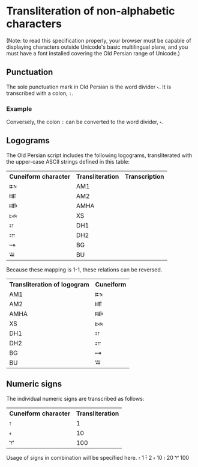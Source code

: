 
# Transliteration of non-alphabetic characters #


(Note: to read this specification properly, your browser must be capable of displaying characters outside Unicode's basic multilingual plane, and you must have a font installed covering the Old Persian range of Unicode.)


## Punctuation ##


The sole punctuation mark in Old Persian is the word divider <code concordion:set="#worddiv">𐏐</code>.  It is transcribed with a colon,
<code concordion:assertEquals="getPunctXlit(#worddiv)">:</code>.


<div class="example">
  <h3>Example</h3>
  <p>Conversely, the colon <code concordion:set="#colon">:</code> can be converted to the word divider,
  <code concordion:assertEquals="cuneiformPunct(#colon)">𐏐</code>.
  </p>
</div>


## Logograms ##


The Old Persian script includes the following logograms, transliterated with the upper-case ASCII strings defined in this table:


<table concordion:execute="#result = getLogoXlit(#cuneiform)">
  <tr>
    <th concordion:set="#cuneiform">Cuneiform character</th>
    <th concordion:assertEquals="#result">Transliteration</th>
    <th>Transcription</th>
  </tr>
   <tr><td>𐏈</td><td>AM1</td><td/></tr>
   <tr><td>𐏉</td><td>AM2</td><td/></tr>
   <tr><td>𐏊</td><td>AMHA</td><td/></tr>
   <tr><td>𐏋</td><td>XS</td><td/></tr>
   <tr><td>𐏌</td><td>DH1</td><td/></tr>
   <tr><td>𐏍</td><td>DH2</td><td/></tr>
   <tr><td>𐏎</td><td>BG</td><td/></tr>
   <tr><td>𐏏</td><td>BU</td><td/></tr>
</table>  


Because these mapping is 1-1, these relations can be  reversed.

<table concordion:execute="#result = getLogoCun(#logo)">
  <tr>
    <th concordion:set="#logo">Transliteration of logogram</th>
    <th concordion:assertEquals="#result">Cuneiform</th>
  </tr>
   <tr><td>AM1</td><td>𐏈</td></tr>
   <tr><td>AM2</td><td>𐏉</td></tr>
   <tr><td>AMHA</td><td>𐏊</td></tr>
   <tr><td>XS</td><td>𐏋</td></tr>
   <tr><td>DH1</td><td>𐏌</td></tr>
   <tr><td>DH2</td><td>𐏍</td></tr>
   <tr><td>BG</td><td>𐏎</td></tr>
   <tr><td>BU</td><td>𐏏</td></tr>
</table>    


## Numeric signs ##



The individual numeric signs are transcribed as follows:

<table concordion:execute="#result = getLogoXlit(#cuneiform)">
  <tr>
    <th concordion:set="#cuneiform">Cuneiform character</th>
    <th concordion:assertEquals="#result">Transliteration</th>
  </tr>
  <tr><td>𐏑</td><td>1</td></tr>
  <tr><td>𐏓</td><td>10</td></tr>
  <tr><td>𐏕</td><td>100</td></tr>
</table>

Usage of signs in combination will be specified here.
𐏑	1
𐏒	2
𐏓	10
𐏔	20
𐏕	100

